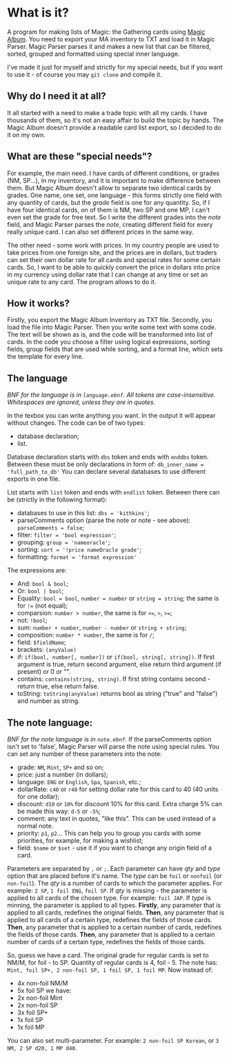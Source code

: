 # What is it?
A program for making lists of Magic: the Gathering cards using [Magic Album](https://www.slightlymagic.net/wiki/Magic_Album). You need to export your MA inventory to TXT and load it in Magic Parser. Magic Parser parses it and makes a new list that can be filtered, sorted, grouped and formatted using special inner language.

I've made it just for myself and strictly for my special needs, but if you want to use it - of course you may `git clone` and compile it.

## Why do I need it at all?
It all started with a need to make a trade topic with all my cards. I have thousands of them, so it's not an easy affair to build the topic by hands. The Magic Album doesn't provide a readable card list export, so I decided to do it on my own.

## What are these "special needs"?
For example, the main need. I have cards of different conditions, or grades (NM, SP...), in my inventory, and it is important to make difference between them. But Magic Album doesn't allow to separate two identical cards by grades. One name, one set, one language - this forms strictly one field with any quantity of cards, but the _grade_ field is one for any quantity. So, if I have four identical cards, on of them is NM, two SP and one MP, I can't even set the grade for free text. So I write the different grades into the _note_ field, and Magic Parser parses the _note_, creating different field for every really unique card. I can also set different prices in the same way.

The other need - some work with prices. In my country people are used to take prices from one foreign site, and the prices are in dollars, but traders can set their own dollar rate for all cards and special rates for some certain cards. So, I want to be able to quickly convert the price in dollars into price in my currency using dollar rate that I can change at any time or set an unique rate to any card. The program allows to do it.

## How it works?
Firstly, you export the Magic Album Inventory as TXT file. Secondly, you load the file into Magic Parser. Then you write some text with some code. The text will be shown as is, and the code will be transformed into list of cards. In the code you choose a filter using logical expressions, sorting fields, group fields that are used while sorting, and a format line, which sets the template for every line.

## The language
_BNF for the language is in `language.ebnf`.
All tokens are case-insensitive.
Whitespaces are ignored, unless they are in quotes._

In the texbox you can write anything you want. In the output it will appear without changes.
The code can be of two types:
- database declaration;
- list.

Database declaration starts with `dbs` token and ends with `enddbs` token. Between these must be only declarations in form of:
`db_inner_name = 'full_path_to_db'`
You can declare several databases to use different exports in one file.

List starts with `list` token and ends with `endlist` token. Between there can be (strictly in the following format):
- databases to use in this list: `dbs = 'kithkins'`;
- parseComments option (parse the note or note - see above): `parseComments = false`;
- filter: `filter = 'bool expression'`;
- grouping: `group = 'nameoracle'`;
- sorting: `sort = '!price nameOracle grade'`;
- formatting: `format = 'format expression'`

The expressions are:
- And: `bool & bool`;
- Or: `bool | bool`;
- Equality: `bool = bool`, `number = number` or `string = string`; the same is for `!=` (not equal);
- comparsion: `number > number`, the same is for `<=`, `>`, `>=`;
- not: `!bool`;
- sum: `number + number`, `number - number` or `string + string`;
- composition: `number * number`, the same is for `/`;
- field: `$fieldName`;
- brackets: `(anyValue)`
- if: `if(bool, number[, number])` or `if(bool, string[, string])`. If first argument is true, return second argument, else return third argument (if present) or 0 or "".
- contains: `contains(string, string)`. If first string contains second - return true, else return false.
- toString: `toString(anyValue)` returns bool as string ("true" and "false") and number as string.

## The note language:
_BNF for the note language is in `note.ebnf`._
If the parseComments option isn't set to 'false', Magic Parser will parse the note using special rules.
You can set any number of these parameters into the note:
- grade: `NM`, `Mint`, `SP+` and so on;
- price: just a number (in dollars);
- language: `ENG` or `English`, `Spa`, `Spanish`, etc.;
- dollarRate: `c40` or `r40` for setting dollar rate for this card to 40 (40 units for one dollar);
- discount: `d10` or `10%` for discount 10% for this card. Extra charge 5% can be made this way: `d-5` or `-5%`;
- comment: any text in quotes, "like this". This can be used instead of a normal note.
- priority: `p1`, `p2`... This can help you to group you cards with some priorities, for example, for making a wishlist;
- field: `$name` or `$set` - use it if you want to change any origin field of a card.

Parameters are separated by `,` or `;`.
Each parameter can have _qty_ and _type_ option that are placed before it's name. The _type_ can be `foil` or `nonfoil` (or `non-foil`). The _qty_ is a number of cards to which the parameter applies.
For example: `2 SP`, `1 foil ENG`, `foil SP`.
If _qty_ is missing - the parameter is applied to all cards of the chosen type. For example: `foil JAP`.
If _type_ is minning, the parameter is applied to all types.
**Firstly**, any parameter that is applied to all cards, redefines the original fields.
**Then**, any parameter that is applied to all cards of a certain type, redefines the fields of those cards.
**Then**, any parameter that is applied to a certain number of cards, redefines the fields of those cards.
**Then**, any parameter that is applied to a certain number of cards of a certain type, redefines the fields of those cards.

So, guess we have a card. The original grade for regular cards is set to NM/M, for foil - to SP. Quantity of regular cards is 4, foil - 5.
The note has: `Mint, foil SP+, 2 non-foil SP, 1 foil SP, 1 foil MP`.
Now instead of:
+ 4x non-foil NM/M
+ 5x foil SP
we have:
+ 2x non-foil Mint
+ 2x non-foil SP
+ 3x foil SP+
+ 1x foil SP
+ 1x foil MP

You can also set multi-parameter. For example: `2 non-foil SP Korean`, or `3 NM, 2 SP d20, 1 MP d40`.
